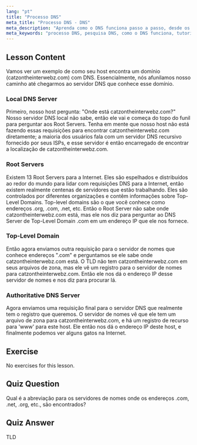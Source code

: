 ```yaml
---
lang: "pt"
title: "Processo DNS"
meta_title: "Processo DNS - DNS"
meta_description: "Aprenda como o DNS funciona passo a passo, desde os servidores raiz até o DNS autoritativo. Entenda o processo de pesquisa de DNS para usuários iniciantes e intermediários."
meta_keywords: "processo DNS, pesquisa DNS, como o DNS funciona, tutorial DNS, DNS para iniciantes, DNS Linux, TLD, servidores raiz"
---
```


## Lesson Content

Vamos ver um exemplo de como seu host encontra um domínio (catzontheinterwebz.com) com DNS. Essencialmente, nós afunilamos nosso caminho até chegarmos ao servidor DNS que conhece esse domínio.

### Local DNS Server

Primeiro, nosso host pergunta: "Onde está catzontheinterwebz.com?" Nosso servidor DNS local não sabe, então ele vai e começa do topo do funil para perguntar aos Root Servers. Tenha em mente que nosso host não está fazendo essas requisições para encontrar catzontheinterwebz.com diretamente; a maioria dos usuários fala com um servidor DNS recursivo fornecido por seus ISPs, e esse servidor é então encarregado de encontrar a localização de catzontheinterwebz.com.

### Root Servers

Existem 13 Root Servers para a Internet. Eles são espelhados e distribuídos ao redor do mundo para lidar com requisições DNS para a Internet, então existem realmente centenas de servidores que estão trabalhando. Eles são controlados por diferentes organizações e contêm informações sobre Top-Level Domains. Top-level domains são o que você conhece como endereços .org, .com, .net, etc. Então o Root Server não sabe onde catzontheinterwebz.com está, mas ele nos diz para perguntar ao DNS Server de Top-Level Domain .com em um endereço IP que ele nos fornece.

### Top-Level Domain

Então agora enviamos outra requisição para o servidor de nomes que conhece endereços ".com" e perguntamos se ele sabe onde catzontheinterwebz.com está. O TLD não tem catzontheinterwebz.com em seus arquivos de zona, mas ele vê um registro para o servidor de nomes para catzontheinterwebz.com. Então ele nos dá o endereço IP desse servidor de nomes e nos diz para procurar lá.

### Authoritative DNS Server

Agora enviamos uma requisição final para o servidor DNS que realmente tem o registro que queremos. O servidor de nomes vê que ele tem um arquivo de zona para catzontheinterwebz.com, e há um registro de recurso para 'www' para este host. Ele então nos dá o endereço IP deste host, e finalmente podemos ver alguns gatos na Internet.

## Exercise

No exercises for this lesson.

## Quiz Question

Qual é a abreviação para os servidores de nomes onde os endereços .com, .net, .org, etc., são encontrados?

## Quiz Answer

TLD
